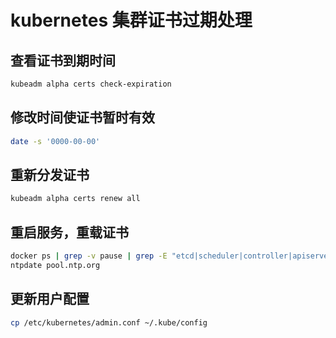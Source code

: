 # kubernetes 集群证书过期处理

## 查看证书到期时间

```bash
kubeadm alpha certs check-expiration
```

## 修改时间使证书暂时有效

```bash
date -s '0000-00-00'
```

## 重新分发证书

```bash
kubeadm alpha certs renew all
```

## 重启服务，重载证书

```bash
docker ps | grep -v pause | grep -E "etcd|scheduler|controller|apiserver" | awk '{print $1}' | awk '{print "docker","restart",$1}' | bash
ntpdate pool.ntp.org
```

## 更新用户配置

```bash
cp /etc/kubernetes/admin.conf ~/.kube/config
```